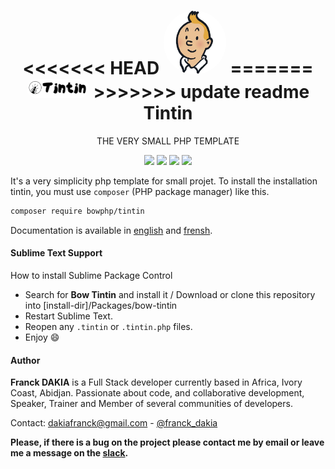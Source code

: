 <h1 align="center">
<<<<<<< HEAD
    <img src="https://github.com/bowphp/arts/raw/master/tintin.jpeg" width="100px" style="border-radius: 50px">
=======
    <img src="https://github.com/bowphp/arts/raw/master/tintin.png" width="100px" style="border-radius: 50px">
>>>>>>> update readme
    <br/><strong>Tintin</strong>
</h1>

<p align="center">THE VERY SMALL PHP TEMPLATE</p>
<p align="center">
    <a href="https://github.com/bowphp/docs/blog/master/tintin.md" title="docs"><img src="https://img.shields.io/badge/docs-read%20docs-blue.svg?style=flat-square"/></a>
    <a href="https://packagist.org/packages/bowphp/tintin" title="version"><img src="https://img.shields.io/packagist/v/bowphp/tintin.svg?style=flat-square"/></a>
    <a href="https://github.com/bowphp/tintin/blob/master/LICENSE" title="license"><img src="https://img.shields.io/github/license/mashape/apistatus.svg?style=flat-square"/></a>
    <a href="https://travis-ci.org/bowphp/tintin" title="Travis branch"><img src="https://img.shields.io/travis/bowphp/tintin/master.svg?style=flat-square"/></a>
</p>

It's a very simplicity php template for small projet. To install the installation tintin, you must use `composer` (PHP package manager) like this.

```bash
composer require bowphp/tintin
```

Documentation is available in [english](./docs/en.md) and [frensh](./docs/fr.md).

#### Sublime Text Support

How to install Sublime Package Control

- Search for **Bow Tintin** and install it / Download or clone this repository into [install-dir]/Packages/bow-tintin
- Restart Sublime Text.
- Reopen any `.tintin` or `.tintin.php` files.
- Enjoy :smile:

#### Author

**Franck DAKIA** is a Full Stack developer currently based in Africa, Ivory Coast, Abidjan. Passionate about code, and collaborative development, Speaker, Trainer and Member of several communities of developers.

Contact: [dakiafranck@gmail.com](mailto:dakiafranck@gmail.com) - [@franck_dakia](https://twitter.com/franck_dakia)

**Please, if there is a bug on the project please contact me by email or leave me a message on the [slack](https://bowphp.slack.com).**